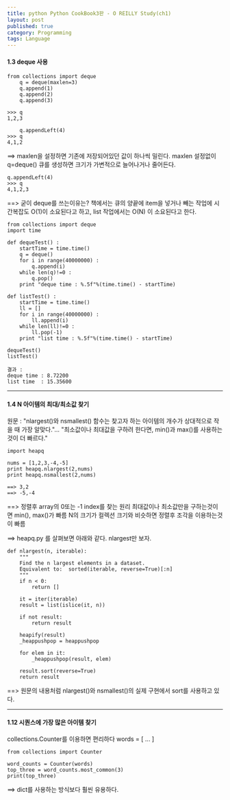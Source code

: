 ```yaml
---
title: python Python CookBook3판 - O REILLY Study(ch1)
layout: post
published: true
category: Programming
tags: Language
---
```


#### 1.3  deque 사용

```python?line_number=false
from collections import deque
	q = deque(maxlen=3)
	q.append(1)
	q.append(2)
	q.append(3)

>>> q
1,2,3

	q.appendLeft(4)
>>> q
4,1,2
```

==> maxlen을 설정하면 기존에 저장되어있던 값이 하나씩 밀린다. maxlen 설정없이 q=deque()   큐를 생성하면 크기가 가변적으로 늘어나거나 줄어든다.

```
q.appendLeft(4)
>>> q
4,1,2,3
```

==> 굳이 deque를 쓰는이유는?
책에서는 큐의 양끝에 item을 넣거나 빼는 작업에 시간복잡도 O(1)이 소요된다고 하고, list 작업에서는 O(N) 이 소요된다고 한다.

```python?line_number=false
from collections import deque
import time

def dequeTest() :
	startTime = time.time()
	q = deque()
	for i in range(40000000) :
		q.append(i)
	while len(q)!=0 :
		q.pop()
	print "deque time : %.5f"%(time.time() - startTime)

def listTest() :
	startTime = time.time()
	ll = []
	for i in range(40000000) :
		ll.append(i)
	while len(ll)!=0 :
		ll.pop(-1)
	print "list time : %.5f"%(time.time() - startTime)

dequeTest()
listTest()

결과 :
deque time : 8.72200
list time  : 15.35600
```

---


#### 1.4 N 아이템의 최대/최소값 찾기
원문 : "nlargest()와 nsmallest() 함수는 찾고자 하는 아이템의 개수가 상대적으로 작을 때 가장 알맞다."... "최소값이나 최대값을 구하려 한다면, min()과 max()를 사용하는 것이 더 빠르다."

```python?line_number=false
import heapq

nums = [1,2,3,-4,-5]
print heapq.nlargest(2,nums)
print heapq.nsmallest(2,nums)

==> 3,2
==> -5,-4
```
==> 정렬후 array의 0또는 -1 index를 찾는 원리
최대값이나 최소값만을 구하는것이면 min(), max()가 빠름
N의 크기가 컬렉션 크기와 비슷하면 정렬후 조각을 이용하는것이 빠름

==> heapq.py 를 살펴보면 아래와 같다. nlargest만 보자.

```python?line_number=false
def nlargest(n, iterable):
    """
	Find the n largest elements in a dataset.
    Equivalent to:  sorted(iterable, reverse=True)[:n]
    """
	if n < 0:
		return []

	it = iter(iterable)
	result = list(islice(it, n))

	if not result:
		return result

	heapify(result)
	_heappushpop = heappushpop

	for elem in it:
		_heappushpop(result, elem)

	result.sort(reverse=True)
	return result
```

==> 원문의 내용처럼 nlargest()와 nsmallest()의 실제 구현에서 sort를 사용하고 있다.

---

#### 1.12 시퀀스에 가장 많은 아이템 찾기
collections.Counter를 이용하면 편리하다
words = [ ... ]

```python?line_number=false
from collections import Counter

word_counts = Counter(words)
top_three = word_counts.most_common(3)
print(top_three)
```
==> dict를 사용하는 방식보다 훨씬 유용하다.
